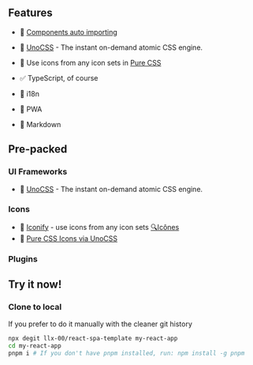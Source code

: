 ## Features

- 🚧 [Components auto importing](./src/components)

- 🚧 [UnoCSS](https://github.com/antfu/unocss) - The instant on-demand atomic CSS engine.

- 🚧 Use icons from any icon sets in [Pure CSS](https://github.com/antfu/unocss/tree/main/packages/preset-icons)

- ✅ TypeScript, of course

- 🚧 i18n

- 🚧 PWA

- 🚧 Markdown


## Pre-packed

### UI Frameworks

- 🚧 [UnoCSS](https://github.com/antfu/unocss) - The instant on-demand atomic CSS engine.

### Icons

- 🚧 [Iconify](https://iconify.design) - use icons from any icon sets [🔍Icônes](https://icones.netlify.app/)
- 🚧 [Pure CSS Icons via UnoCSS](https://github.com/antfu/unocss/tree/main/packages/preset-icons)

### Plugins


## Try it now!

### Clone to local

If you prefer to do it manually with the cleaner git history

```bash
npx degit llx-00/react-spa-template my-react-app
cd my-react-app
pnpm i # If you don't have pnpm installed, run: npm install -g pnpm
```
